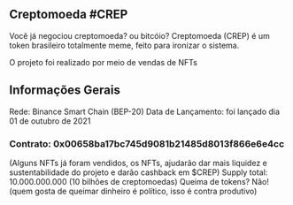 ## Creptomoeda #CREP


Você já negociou creptomoeda? ou bitcóio?
Creptomoeda (CREP) é um token brasileiro totalmente meme, feito para ironizar o sistema.


O projeto foi realizado por meio de vendas de NFTs 

## Informações Gerais


Rede: Binance Smart Chain (BEP-20)
Data de Lançamento: foi lançado dia 01 de outubro de 2021


### Contrato: 0x00658ba17bc745d9081b21485d8013f866e6e4cc 


(Alguns NFTs já foram vendidos, os NFTs, ajudarão dar mais liquidez e sustentabilidade do projeto e darão cashback em $CREP)
Supply total: 10.000.000.000 (10 bilhões de creptomoedas)
Queima de tokens? Não! (quem gosta de queimar dinheiro é político, isso é contra produtivo)
